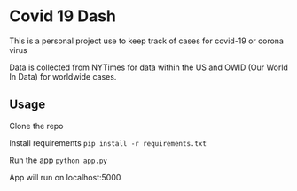 # Covid 19 Dash

This is a personal project use to keep track of cases for covid-19 or corona virus

Data is collected from NYTimes for data within the US and OWID (Our World In Data) for worldwide cases.

## Usage

Clone the repo

Install requirements
```pip install -r requirements.txt```

Run the app
```python app.py```

App will run on localhost:5000
